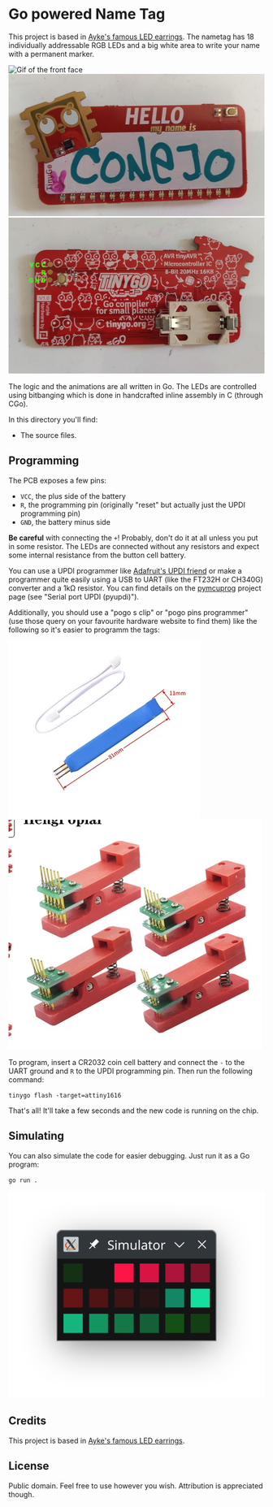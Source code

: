 # Go powered Name Tag

This project is based in [Ayke's famous LED earrings](https://github.com/aykevl/things/tree/master/earring-ring). The nametag has 18 individually addressable RGB LEDs and a big white area to write your name with a permanent marker.

![Gif of the front face](nametag.fxs.gif)
![Photo of the front face](nametag-front.jpg)
![Photo of the back face](nametag-back.jpg)

The logic and the animations are all written in Go. The LEDs are controlled using bitbanging which is done in handcrafted inline assembly in C (through CGo).

In this directory you'll find:

  * The source files.

## Programming

The PCB exposes a few pins:

  - `VCC`, the plus side of the battery
  - `R`, the programming pin (originally "reset" but actually just the UPDI programming pin)
  - `GND`, the battery minus side

**Be careful** with connecting the `+`! Probably, don't do it at all unless you put in some resistor. The LEDs are connected without any resistors and expect some internal resistance from the button cell battery.

You can use a UPDI programmer like [Adafruit's UPDI friend](https://www.adafruit.com/product/5879) or make a programmer quite easily using a USB to UART (like the FT232H or CH340G) converter and a 1kΩ resistor. You can find details on the [pymcuprog](https://pypi.org/project/pymcuprog/) project page (see "Serial port UPDI (pyupdi)").

Additionally, you should use a "pogo s clip" or "pogo pins programmer" (use those query on your favourite hardware website to find them) like the following so it's easier to programm the tags:

![pogo pin stick](programmer.png)
![pogo pin clip](clip.png)



To program, insert a CR2032 coin cell battery and connect the `-` to the UART ground and `R` to the UPDI programming pin. Then run the following command:

    tinygo flash -target=attiny1616

That's all! It'll take a few seconds and the new code is running on the chip.


## Simulating

You can also simulate the code for easier debugging. Just run it as a Go program:

```
go run .
```

![Screenshot of earring code running under simulation](simulator.png)


## Credits

This project is based in [Ayke's famous LED earrings](https://github.com/aykevl/things/tree/master/earring-ring).


## License

Public domain. Feel free to use however you wish. Attribution is appreciated though.
